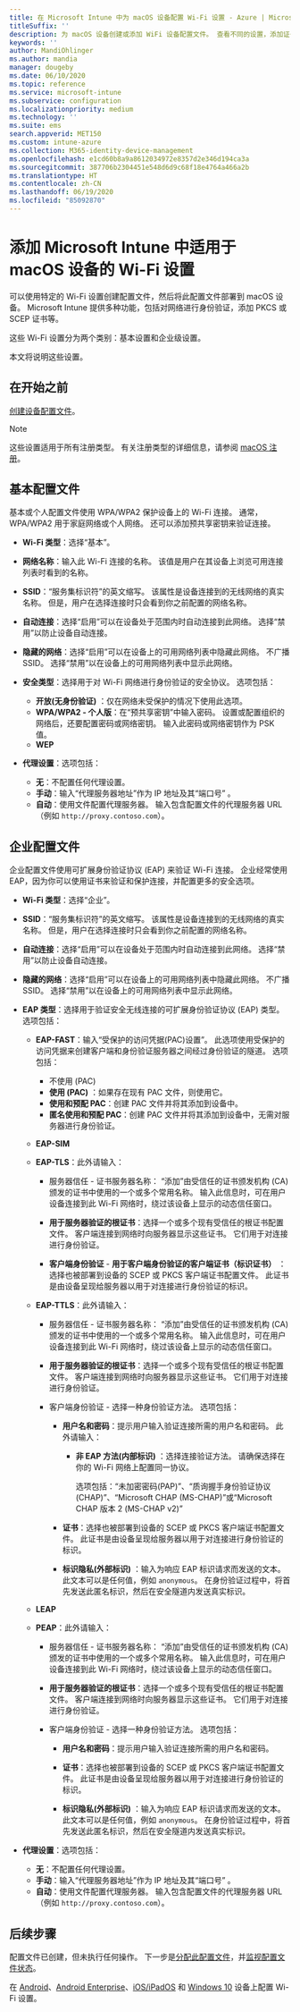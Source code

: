 ```yaml
---
title: 在 Microsoft Intune 中为 macOS 设备配置 Wi-Fi 设置 - Azure | Microsoft Docs
titleSuffix: ''
description: 为 macOS 设备创建或添加 WiFi 设备配置文件。 查看不同的设置，添加证书，选择 EAP 类型以及在 Microsoft Intune 中选择身份验证方法。
keywords: ''
author: MandiOhlinger
ms.author: mandia
manager: dougeby
ms.date: 06/10/2020
ms.topic: reference
ms.service: microsoft-intune
ms.subservice: configuration
ms.localizationpriority: medium
ms.technology: ''
ms.suite: ems
search.appverid: MET150
ms.custom: intune-azure
ms.collection: M365-identity-device-management
ms.openlocfilehash: e1cd60b8a9a8612034972e8357d2e346d194ca3a
ms.sourcegitcommit: 387706b2304451e548d6d9c68f18e4764a466a2b
ms.translationtype: HT
ms.contentlocale: zh-CN
ms.lasthandoff: 06/19/2020
ms.locfileid: "85092870"
---
```

# <a name="add-wi-fi-settings-for-macos-devices-in-microsoft-intune"></a>添加 Microsoft Intune 中适用于 macOS 设备的 Wi-Fi 设置

可以使用特定的 Wi-Fi 设置创建配置文件，然后将此配置文件部署到 macOS 设备。 Microsoft Intune 提供多种功能，包括对网络进行身份验证，添加 PKCS 或 SCEP 证书等。

这些 Wi-Fi 设置分为两个类别：基本设置和企业级设置。

本文将说明这些设置。

## <a name="before-you-begin"></a>在开始之前

[创建设备配置文件](wi-fi-settings-configure.md)。

> [!NOTE]
> 这些设置适用于所有注册类型。 有关注册类型的详细信息，请参阅 [macOS 注册](../enrollment/macos-enroll.md)。

## <a name="basic-profiles"></a>基本配置文件

基本或个人配置文件使用 WPA/WPA2 保护设备上的 Wi-Fi 连接。 通常，WPA/WPA2 用于家庭网络或个人网络。 还可以添加预共享密钥来验证连接。

- **Wi-Fi 类型**：选择“基本”。
- **网络名称**：输入此 Wi-Fi 连接的名称。 该值是用户在其设备上浏览可用连接列表时看到的名称。
- **SSID**：“服务集标识符”的英文缩写。 该属性是设备连接到的无线网络的真实名称。 但是，用户在选择连接时只会看到你之前配置的网络名称。
- **自动连接**：选择“启用”可以在设备处于范围内时自动连接到此网络。 选择“禁用”以防止设备自动连接。
- **隐藏的网络**：选择“启用”可以在设备上的可用网络列表中隐藏此网络。 不广播 SSID。 选择“禁用”以在设备上的可用网络列表中显示此网络。
- **安全类型**：选择用于对 Wi-Fi 网络进行身份验证的安全协议。 选项包括：

  - **开放(无身份验证)** ：仅在网络未受保护的情况下使用此选项。
  - **WPA/WPA2 - 个人版**：在“预共享密钥”中输入密码。 设置或配置组织的网络后，还要配置密码或网络密钥。 输入此密码或网络密钥作为 PSK 值。
  - **WEP**

- **代理设置**：选项包括：
  - **无**：不配置任何代理设置。
  - **手动**：输入“代理服务器地址”作为 IP 地址及其“端口号” 。
  - **自动**：使用文件配置代理服务器。 输入包含配置文件的代理服务器 URL（例如 `http://proxy.contoso.com`）。

## <a name="enterprise-profiles"></a>企业配置文件

企业配置文件使用可扩展身份验证协议 (EAP) 来验证 Wi-Fi 连接。 企业经常使用 EAP，因为你可以使用证书来验证和保护连接，并配置更多的安全选项。

- **Wi-Fi 类型**：选择“企业”。
- **SSID**：“服务集标识符”的英文缩写。 该属性是设备连接到的无线网络的真实名称。 但是，用户在选择连接时只会看到你之前配置的网络名称。
- **自动连接**：选择“启用”可以在设备处于范围内时自动连接到此网络。 选择“禁用”以防止设备自动连接。
- **隐藏的网络**：选择“启用”可以在设备上的可用网络列表中隐藏此网络。 不广播 SSID。 选择“禁用”以在设备上的可用网络列表中显示此网络。

- **EAP 类型**：选择用于验证安全无线连接的可扩展身份验证协议 (EAP) 类型。 选项包括：

  - **EAP-FAST**：输入“受保护的访问凭据(PAC)设置”。 此选项使用受保护的访问凭据来创建客户端和身份验证服务器之间经过身份验证的隧道。 选项包括：
    - 不使用 (PAC)
    - **使用 (PAC)** ：如果存在现有 PAC 文件，则使用它。
    - **使用和预配 PAC**：创建 PAC 文件并将其添加到设备中。
    - **匿名使用和预配 PAC**：创建 PAC 文件并将其添加到设备中，无需对服务器进行身份验证。

  - **EAP-SIM**

  - **EAP-TLS**：此外请输入：

    - 服务器信任 - 证书服务器名称： “添加”由受信任的证书颁发机构 (CA) 颁发的证书中使用的一个或多个常用名称。 输入此信息时，可在用户设备连接到此 Wi-Fi 网络时，绕过该设备上显示的动态信任窗口。
    - **用于服务器验证的根证书**：选择一个或多个现有受信任的根证书配置文件。 客户端连接到网络时向服务器显示这些证书。 它们用于对连接进行身份验证。

    - **客户端身份验证** - **用于客户端身份验证的客户端证书（标识证书）** ：选择也被部署到设备的 SCEP 或 PKCS 客户端证书配置文件。 此证书是由设备呈现给服务器以用于对连接进行身份验证的标识。

  - **EAP-TTLS**：此外请输入：

    - 服务器信任 - 证书服务器名称： “添加”由受信任的证书颁发机构 (CA) 颁发的证书中使用的一个或多个常用名称。 输入此信息时，可在用户设备连接到此 Wi-Fi 网络时，绕过该设备上显示的动态信任窗口。
    - **用于服务器验证的根证书**：选择一个或多个现有受信任的根证书配置文件。 客户端连接到网络时向服务器显示这些证书。 它们用于对连接进行身份验证。

    - 客户端身份验证 - 选择一种身份验证方法。 选项包括：

      - **用户名和密码**：提示用户输入验证连接所需的用户名和密码。 此外请输入：
        - **非 EAP 方法(内部标识)** ：选择连接验证方法。 请确保选择在你的 Wi-Fi 网络上配置同一协议。

          选项包括：“未加密密码(PAP)”、“质询握手身份验证协议(CHAP)”、“Microsoft CHAP (MS-CHAP)”或“Microsoft CHAP 版本 2 (MS-CHAP v2)”

      - **证书**：选择也被部署到设备的 SCEP 或 PKCS 客户端证书配置文件。 此证书是由设备呈现给服务器以用于对连接进行身份验证的标识。

      - **标识隐私(外部标识)** ：输入为响应 EAP 标识请求而发送的文本。 此文本可以是任何值，例如 `anonymous`。 在身份验证过程中，将首先发送此匿名标识，然后在安全隧道内发送真实标识。

  - **LEAP**

  - **PEAP**：此外请输入：

    - 服务器信任 - 证书服务器名称： “添加”由受信任的证书颁发机构 (CA) 颁发的证书中使用的一个或多个常用名称。 输入此信息时，可在用户设备连接到此 Wi-Fi 网络时，绕过该设备上显示的动态信任窗口。
    - **用于服务器验证的根证书**：选择一个或多个现有受信任的根证书配置文件。 客户端连接到网络时向服务器显示这些证书。 它们用于对连接进行身份验证。

    - 客户端身份验证 - 选择一种身份验证方法。 选项包括：

      - **用户名和密码**：提示用户输入验证连接所需的用户名和密码。 

      - **证书**：选择也被部署到设备的 SCEP 或 PKCS 客户端证书配置文件。 此证书是由设备呈现给服务器以用于对连接进行身份验证的标识。

      - **标识隐私(外部标识)** ：输入为响应 EAP 标识请求而发送的文本。 此文本可以是任何值，例如 `anonymous`。 在身份验证过程中，将首先发送此匿名标识，然后在安全隧道内发送真实标识。

- **代理设置**：选项包括：
  - **无**：不配置任何代理设置。
  - **手动**：输入“代理服务器地址”作为 IP 地址及其“端口号” 。
  - **自动**：使用文件配置代理服务器。 输入包含配置文件的代理服务器 URL（例如 `http://proxy.contoso.com`）。

## <a name="next-steps"></a>后续步骤

配置文件已创建，但未执行任何操作。 下一步是[分配此配置文件](device-profile-assign.md)，并[监视配置文件状态](device-profile-monitor.md)。

在 [Android](wi-fi-settings-android.md)、[Android Enterprise](wi-fi-settings-android-enterprise.md)、[iOS/iPadOS](wi-fi-settings-ios.md) 和 [Windows 10](wi-fi-settings-windows.md) 设备上配置 Wi-Fi 设置。
